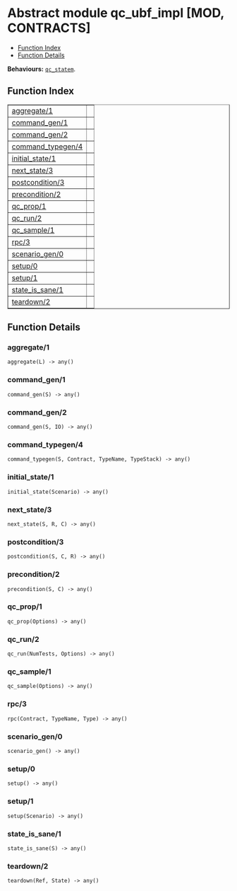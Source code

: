 

# Abstract module qc_ubf_impl [MOD, CONTRACTS] #
* [Function Index](#index)
* [Function Details](#functions)

__Behaviours:__ [`qc_statem`](qc_statem.md).
<a name="index"></a>

## Function Index ##


<table width="100%" border="1" cellspacing="0" cellpadding="2" summary="function index"><tr><td valign="top"><a href="#aggregate-1">aggregate/1</a></td><td></td></tr><tr><td valign="top"><a href="#command_gen-1">command_gen/1</a></td><td></td></tr><tr><td valign="top"><a href="#command_gen-2">command_gen/2</a></td><td></td></tr><tr><td valign="top"><a href="#command_typegen-4">command_typegen/4</a></td><td></td></tr><tr><td valign="top"><a href="#initial_state-1">initial_state/1</a></td><td></td></tr><tr><td valign="top"><a href="#next_state-3">next_state/3</a></td><td></td></tr><tr><td valign="top"><a href="#postcondition-3">postcondition/3</a></td><td></td></tr><tr><td valign="top"><a href="#precondition-2">precondition/2</a></td><td></td></tr><tr><td valign="top"><a href="#qc_prop-1">qc_prop/1</a></td><td></td></tr><tr><td valign="top"><a href="#qc_run-2">qc_run/2</a></td><td></td></tr><tr><td valign="top"><a href="#qc_sample-1">qc_sample/1</a></td><td></td></tr><tr><td valign="top"><a href="#rpc-3">rpc/3</a></td><td></td></tr><tr><td valign="top"><a href="#scenario_gen-0">scenario_gen/0</a></td><td></td></tr><tr><td valign="top"><a href="#setup-0">setup/0</a></td><td></td></tr><tr><td valign="top"><a href="#setup-1">setup/1</a></td><td></td></tr><tr><td valign="top"><a href="#state_is_sane-1">state_is_sane/1</a></td><td></td></tr><tr><td valign="top"><a href="#teardown-2">teardown/2</a></td><td></td></tr></table>


<a name="functions"></a>

## Function Details ##

<a name="aggregate-1"></a>

### aggregate/1 ###

`aggregate(L) -> any()`


<a name="command_gen-1"></a>

### command_gen/1 ###

`command_gen(S) -> any()`


<a name="command_gen-2"></a>

### command_gen/2 ###

`command_gen(S, IO) -> any()`


<a name="command_typegen-4"></a>

### command_typegen/4 ###

`command_typegen(S, Contract, TypeName, TypeStack) -> any()`


<a name="initial_state-1"></a>

### initial_state/1 ###

`initial_state(Scenario) -> any()`


<a name="next_state-3"></a>

### next_state/3 ###

`next_state(S, R, C) -> any()`


<a name="postcondition-3"></a>

### postcondition/3 ###

`postcondition(S, C, R) -> any()`


<a name="precondition-2"></a>

### precondition/2 ###

`precondition(S, C) -> any()`


<a name="qc_prop-1"></a>

### qc_prop/1 ###

`qc_prop(Options) -> any()`


<a name="qc_run-2"></a>

### qc_run/2 ###

`qc_run(NumTests, Options) -> any()`


<a name="qc_sample-1"></a>

### qc_sample/1 ###

`qc_sample(Options) -> any()`


<a name="rpc-3"></a>

### rpc/3 ###

`rpc(Contract, TypeName, Type) -> any()`


<a name="scenario_gen-0"></a>

### scenario_gen/0 ###

`scenario_gen() -> any()`


<a name="setup-0"></a>

### setup/0 ###

`setup() -> any()`


<a name="setup-1"></a>

### setup/1 ###

`setup(Scenario) -> any()`


<a name="state_is_sane-1"></a>

### state_is_sane/1 ###

`state_is_sane(S) -> any()`


<a name="teardown-2"></a>

### teardown/2 ###

`teardown(Ref, State) -> any()`


